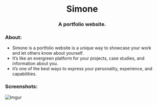 <div align="center">
<h1>Simone</h1>


### A portfolio website.

</div>
<h3>About:</h3>
<ul>
    <li>Simone is a portfolio website is a unique way to showcase your work and let others know about yourself. </li>
    <li>It’s like an evergreen platform for your projects, case studies, and information about you.</li>
     <li>    it’s one of the best ways to express your personality, experience, and capabilities.</li>
</ul>
    


<h3>Screenshots:</h3>

![Imgur](https://i.imgur.com/sTO6ECr.png)
